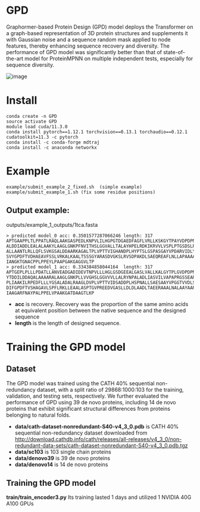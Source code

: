 # GPD
Graphormer-based Protein Design (GPD) model deploys the Transformer on a graph-based representation of 3D protein structures and supplements it with Gaussian noise and a sequence random mask applied to node features, thereby enhancing sequence recovery and diversity. The performance of GPD model was significantly better than that of state-of-the-art model for ProteinMPNN on multiple independent tests, especially for sequence diversity.

![image](http://yu.life.sjtu.edu.cn/ChenLab/GPDGenerator/static/imgs/workflow.png)

# Install
```
conda create -n GPD
source activate GPD
module load cuda/11.3.0
conda install pytorch==1.12.1 torchvision==0.13.1 torchaudio==0.12.1 cudatoolkit=11.3 -c pytorch
conda install -c conda-forge mdtraj
conda install -c anaconda networkx
```

# Example
```
example/submit_example_2_fixed.sh  (simple example)
example/submit_example_1.sh (fix some residue positions)
```

## Output example:
outputs/example_1_outputs/1tca.fasta
```
> predicted model_0	acc: 0.3501577287066246	length: 317
APTGAAPPLTLPPATLRAQLAAKGASPEDLKNPVLILHGPGTDGAEDFAGFLVRLLKSKGYTPAYVDPDPN
ALDDIADDLEALALAAKYLAAGLGNKPFNVITHSLGGVALLTALAYHPELRDKIKRVVLVSPLPTGSDSLR
ALLAANTLRLLQFLSVKGSALDDAARKAGALTPLVPTTVIGHANDPLHYPTSLGSPASGAYVPDARVIDLY
SVYGPDFTVDHAEAVFSSLVRKALKAALTSSSGYARASDVGKSLRVSDPAKDLSAEQREAFLNLLAPAAAA
IANGKTGNACPPLPPEYLPAAPGAKGAGGVLTP
> predicted model_1	acc: 0.334384858044164	length: 317
APTGEPLPLLLPDATLLANVEADGADIDEVTNPVLLLHGLGSDGEEALGASLVALLKALGYTPLGVDPDPN
YTDDILDDAQALAAAARALAAGLGNKPLLVVGHSLGGVVVLLALRYNPALADLIASVILVAPAPRGSSEAR
PLIAAKILRPEDFLLLYGSALADALRAAGLDVPLVPTTVIDSADDPLHSPNALLSAESAAYVPGGTVVDLS
DIFGPDFTVSHAGAVLSPFLRKLLEAALASPTGVPREEDVGASLLDLDLAADLTAEERAAALNALAAYAAR
IAAGARFNAYPALPPELVPAAKGATDAAGTLKP
```
*  **acc** is recovery. Recovery was the proportion of the same amino acids at equivalent position between the native sequence and the designed sequence
*  **length** is the length of designed sequence.

# Training the GPD model
## Dataset
The GPD model was trained using the CATH 40% sequential non-redundancy dataset, with a split ratio of 29868:1000:103 for the training, validation, and testing sets, respectively. We further evaluated the performance of GPD using 39 de novo proteins, including 14 de novo proteins that exhibit significant structural differences from proteins belonging to natural folds.
*  **data/cath-dataset-nonredundant-S40-v4_3_0.pdb** is CATH 40% sequential non-redundancy dataset downloaded from http://download.cathdb.info/cath/releases/all-releases/v4_3_0/non-redundant-data-sets/cath-dataset-nonredundant-S40-v4_3_0.pdb.tgz
*  **data/sc103** is 103 single chain proteins
*  **data/denovo39** is 39 de novo proteins
*  **data/denovo14** is 14 de novo proteins

## Training the GPD model
**train/train_encoder3.py** Its training lasted 1 days and utilized 1 NVIDIA 40G A100 GPUs
